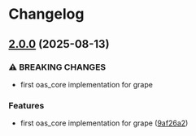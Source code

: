 # Changelog

## [2.0.0](https://github.com/a-chacon/oas_grape/compare/oas_grape-v1.0.0...oas_grape/v2.0.0) (2025-08-13)


### ⚠ BREAKING CHANGES

* first oas_core implementation for grape

### Features

* first oas_core implementation for grape ([9af26a2](https://github.com/a-chacon/oas_grape/commit/9af26a2c58cc78ae46091078e6027d9f805bb4ab))
